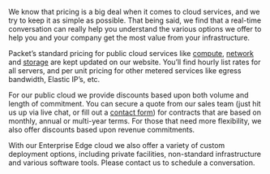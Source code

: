 <!--<meta>
{
    "title":"Pricing & Discounts",
    "description":"Learn more about Pricing & Discounts at Packet",
    "date": "11/26/2019",
    "tag":["Pricing", "Discounts"]
}
</meta>-->

We know that pricing is a big deal when it comes to cloud services, and we try to keep it as simple as possible. That being said, we find that a real-time conversation can really help you understand the various options we offer to help you and your company get the most value from your infrastructure.

Packet’s standard pricing for public cloud services like [compute](https://www.packet.com/cloud/servers/), [network](https://www.packet.com/cloud/network/) and [storage](https://www.packet.com/cloud/storage/) are kept updated on our website. You’ll find hourly list rates for all servers, and per unit pricing for other metered services like egress bandwidth, Elastic IP’s, etc.

For our public cloud we provide discounts based upon both volume and length of commitment. You can secure a quote from our sales team (just hit us up via live chat, or fill out a [contact form](https://packet.com/contact)) for contracts that are based on monthly, annual or multi-year terms. For those that need more flexibility, we also offer discounts based upon revenue commitments. 

With our Enterprise Edge cloud we also offer a variety of custom deployment options, including private facilities, non-standard infrastructure and various software tools.  Please contact us to schedule a conversation.

